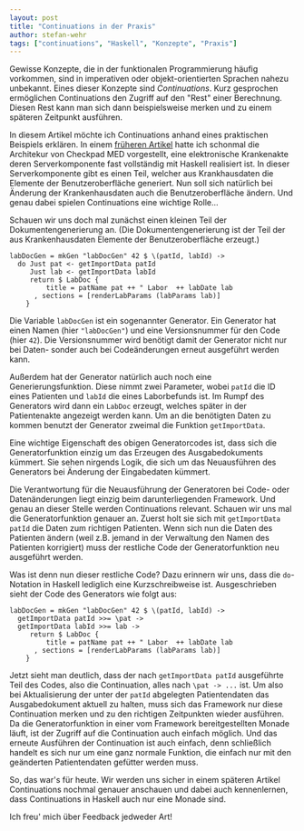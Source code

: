 ```yaml
---
layout: post
title: "Continuations in der Praxis"
author: stefan-wehr
tags: ["continuations", "Haskell", "Konzepte", "Praxis"]
---
```


Gewisse Konzepte, die in der funktionalen Programmierung häufig vorkommen,
sind in imperativen oder objekt-orientierten Sprachen nahezu unbekannt.
Eines dieser Konzepte sind *Continuations*. Kurz gesprochen ermöglichen
Continuations den Zugriff auf den "Rest" einer Berechnung. Diesen Rest
kann man sich dann beispielsweise merken und zu einem späteren Zeitpunkt
ausführen.

In diesem Artikel möchte ich Continuations anhand eines praktischen
Beispiels erklären. In einem [früheren Artikel](http://funktionale-programmierung.de/2013/07/17/medizin-funktional.html) 
hatte ich schonmal die Architekur von Checkpad MED vorgestellt, eine elektronische
Krankenakte deren Serverkomponente fast vollständig mit Haskell
realisiert ist. In dieser Serverkomponente gibt es einen Teil,
welcher aus Krankhausdaten die Elemente der Benutzeroberfläche
generiert. Nun soll sich natürlich bei Änderung der Krankenhausdaten
auch die Benutzeroberfläche ändern. Und genau dabei spielen Continuations
eine wichtige Rolle...

<!-- more start -->

Schauen wir uns doch mal zunächst einen kleinen Teil der
Dokumentengenerierung an. (Die Dokumentengenerierung
ist der Teil der aus Krankenhausdaten
Elemente der Benutzeroberfläche erzeugt.)

    labDocGen = mkGen "labDocGen" 42 $ \(patId, labId) ->
      do Just pat <- getImportData patId  
         Just lab <- getImportData labId
         return $ LabDoc { 
             title = patName pat ++ " Labor  ++ labDate lab
          , sections = [renderLabParams (labParams lab)]
        }

Die Variable `labDocGen` ist ein sogenannter Generator. Ein Generator hat einen
Namen (hier `"labDocGen"`) und eine Versionsnummer für den Code (hier `42`).
Die Versionsnummer wird benötigt damit der Generator nicht nur bei
Daten- sonder auch bei Codeänderungen erneut ausgeführt werden kann.

Außerdem hat der Generator natürlich auch noch eine Generierungsfunktion.
Diese nimmt zwei Parameter, wobei `patId` die ID eines Patienten und
`labId` die eines Laborbefunds ist. Im Rumpf des Generators wird dann 
ein `LabDoc` erzeugt, welches später in der Patientenakte angezeigt werden
kann. Um an die benötigten Daten zu kommen benutzt der Generator
zweimal die Funktion `getImportData`.

Eine wichtige Eigenschaft des obigen Generatorcodes ist, dass sich die
Generatorfunktion einzig um das Erzeugen des Ausgabedokuments kümmert.
Sie sehen nirgends Logik, die sich um das Neuausführen des Generators
bei Änderung der Eingabedaten kümmert.

Die Verantwortung für die Neuausführung der Generatoren bei Code- oder
Datenänderungen liegt einzig beim darunterliegenden Framework. Und genau
an dieser Stelle werden Continuations relevant. Schauen wir uns mal
die Generatorfunktion genauer an. Zuerst holt sie sich mit 
`getImportData patId` die Daten zum richtigen Patienten. Wenn sich nun
die Daten des Patienten ändern (weil z.B. jemand in der Verwaltung
den Namen des Patienten korrigiert) muss der restliche Code
der Generatorfunktion neu ausgeführt werden.

Was ist denn nun dieser restliche Code? Dazu erinnern wir uns,
dass die `do`-Notation in Haskell lediglich eine Kurzschreibweise ist.
Ausgeschrieben sieht der Code des Generators wie folgt aus:

    labDocGen = mkGen "labDocGen" 42 $ \(patId, labId) ->
      getImportData patId >>= \pat ->
      getImportData labId >>= lab ->
         return $ LabDoc { 
             title = patName pat ++ " Labor  ++ labDate lab
          , sections = [renderLabParams (labParams lab)]
        }

Jetzt sieht man deutlich, dass der nach `getImportData patId` ausgeführte
Teil des Codes, also die Continuation, alles nach `\pat -> ...` ist. 
Um also bei Aktualisierung
der unter der `patId` abgelegten Patientendaten das Ausgabedokument
aktuell zu halten, muss sich das Framework nur diese Continuation
merken und zu den richtigen Zeitpunkten wieder ausführen. Da die
Generatorfunktion in einer vom Framework bereitgestellten Monade läuft,
ist der Zugriff auf die Continuation auch einfach möglich. Und das 
erneute Ausführen der Continuation ist auch einfach, denn schließlich
handelt es sich nur um eine ganz normale Funktion, die einfach nur
mit den geänderten Patientendaten gefütter werden muss.

So, das war's für heute. Wir werden uns sicher in einem späteren Artikel
Continuations nochmal genauer anschauen und dabei auch kennenlernen, dass
Continuations in Haskell auch nur eine Monade sind.

Ich freu' mich über Feedback jedweder Art!

<!-- more end -->

